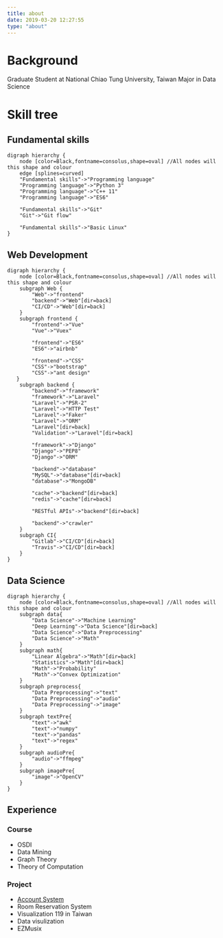 ```yaml
---
title: about
date: 2019-03-20 12:27:55
type: "about"
---
```


# Background

Graduate Student at National Chiao Tung University, Taiwan
Major in Data Science

# Skill tree

## Fundamental skills

```graphviz
digraph hierarchy {
    node [color=Black,fontname=consolus,shape=oval] //All nodes will this shape and colour
    edge [splines=curved]
    "Fundamental skills"->"Programming language"
    "Programming language"->"Python 3"
    "Programming language"->"C++ 11"
    "Programming language"->"ES6"
    
    "Fundamental skills"->"Git"
    "Git"->"Git flow"
    
    "Fundamental skills"->"Basic Linux"
}
```

## Web Development

```graphviz
digraph hierarchy {
    node [color=Black,fontname=consolus,shape=oval] //All nodes will this shape and colour
    subgraph Web {
        "Web"->"frontend"
        "backend"->"Web"[dir=back]
        "CI/CD"->"Web"[dir=back]
    }
    subgraph frontend {
        "frontend"->"Vue"
        "Vue"->"Vuex"
        
        "frontend"->"ES6"
        "ES6"->"airbnb"
        
        "frontend"->"CSS"
        "CSS"->"bootstrap"
        "CSS"->"ant design"
   }
    subgraph backend {
        "backend"->"framework"
        "framework"->"Laravel"
        "Laravel"->"PSR-2"
        "Laravel"->"HTTP Test"
        "Laravel"->"Faker"
        "Laravel"->"ORM"
        "Laravel"[dir=back]
        "Validation"->"Laravel"[dir=back]
        
        "framework"->"Django"
        "Django"->"PEP8"
        "Django"->"ORM"
        
        "backend"->"database"
        "MySQL"->"database"[dir=back]
        "database"->"MongoDB"
        
        "cache"->"backend"[dir=back]
        "redis"->"cache"[dir=back]
        
        "RESTful APIs"->"backend"[dir=back]
        
        "backend"->"crawler"
    }
    subgraph CI{
        "Gitlab"->"CI/CD"[dir=back]
        "Travis"->"CI/CD"[dir=back]
    }
}
```

## Data Science

```graphviz
digraph hierarchy {
    node [color=Black,fontname=consolus,shape=oval] //All nodes will this shape and colour
    subgraph data{
        "Data Science"->"Machine Learning"
        "Deep Learning"->"Data Science"[dir=back]
        "Data Science"->"Data Preprocessing"
        "Data Science"->"Math"
    }
    subgraph math{
        "Linear Algebra"->"Math"[dir=back]
        "Statistics"->"Math"[dir=back]
        "Math"->"Probability"
        "Math"->"Convex Optimization"
    }
    subgraph preprocess{
        "Data Preprocessing"->"text"
        "Data Preprocessing"->"audio"
        "Data Preprocessing"->"image"
    }
    subgraph textPre{
        "text"->"awk"
        "text"->"numpy"
        "text"->"pandas"
        "text"->"regex"
    }
    subgraph audioPre{
        "audio"->"ffmpeg"
    }
    subgraph imagePre{
        "image"->"OpenCV"
    }
}
```

## Experience

### Course

- OSDI
- Data Mining
- Graph Theory
- Theory of Computation

### Project

- [Account System](https://account.cs.nctu.edu.tw/)
- Room Reservation System
- Visualization 119 in Taiwan
- Data visulization
- EZMusix
